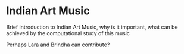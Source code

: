 Indian Art Music
================


Brief introduction to Indian Art Music, why is it important, what can be achieved by the computational study of this music

Perhaps Lara and Brindha can contribute?